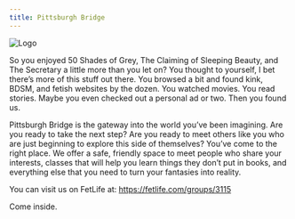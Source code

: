 ```yaml
---
title: Pittsburgh Bridge
---
```


![Logo](/images/logo.png)

So you enjoyed 50 Shades of Grey, The Claiming of Sleeping Beauty, and The Secretary a little more than you let on? You thought to yourself, I bet there’s more of this stuff out there. You browsed a bit and found kink, BDSM, and fetish websites by the dozen. You watched movies. You read stories. Maybe you even checked out a personal ad or two. Then you found us.

Pittsburgh Bridge is the gateway into the world you’ve been imagining. Are you ready to take the next step? Are you ready to meet others like you who are just beginning to explore this side of themselves? You’ve come to the right place. We offer a safe, friendly space to meet people who share your interests, classes that will help you learn things they don’t put in books, and everything else that you need to turn your fantasies into reality.

You can visit us on FetLife at: https://fetlife.com/groups/3115

Come inside.
